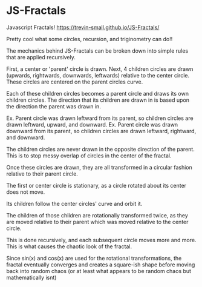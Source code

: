 # JS-Fractals
 Javascript Fractals!
https://trevin-small.github.io/JS-Fractals/

Pretty cool what some circles, recursion, and triginometry can do!!

The mechanics behind JS-Fractals can be broken down into simple rules that are applied recursively.

First, a center or 'parent' circle is drawn. Next, 4 children circles are drawn (upwards, rightwards, downwards, leftwards) relative to the center circle. These circles are centered on the parent circles curve.

Each of these children circles becomes a parent circle and draws its own children circles. The direction that its children are drawn in is based upon the direction the parent was drawn in.

Ex. Parent circle was drawn leftward from its parent, so children circles are drawn leftward, upward, and downward. 
Ex. Parent circle was drawn downward from its parent, so children circles are drawn leftward, rightward, and downward. 

The children circles are never drawn in the opposite direction of the parent. This is to stop messy overlap of circles in the center of the fractal.

Once these circles are drawn, they are all transformed in a circular fashion relative to their parent circle. 

The first or center circle is stationary, as a circle rotated about its center does not move.

Its children follow the center circles' curve and orbit it.

The children of those children are rotationally transformed twice, as they are moved relative to their parent which was moved relative to the center circle.

This is done recursively, and each subsequent circle moves more and more. This is what causes the chaotic look of the fractal.

Since sin(x) and cos(x) are used for the rotational transformations, the fractal eventually converges and creates a square-ish shape before moving back into random chaos (or at least what appears to be random chaos but mathematically isnt) 
